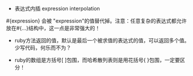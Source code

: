 
* 表达式内插 expression interpolation

 \#{expression} 会被 "expression"的值替代掉。注意：任意复杂的表达式都允许放在#{...}结构中，这一点是非常强大的！

* ruby方法返回的值，默认是最后一个被求值的表达式的值，可以返回多个值。少写代码，何乐而不为？

* ruby的数组是方括号[ ]包围，而哈希散列表则是用花括号{ }包围，一定要区分！


